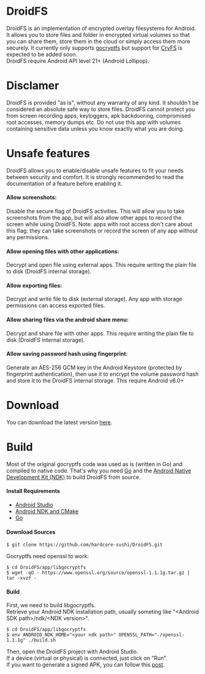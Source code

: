 # DroidFS
DroidFS is an implementation of encrypted overlay filesystems for Android.
It allows you to store files and folder in encrypted virtual volumes so that you can share them, store them in the cloud or simply access them more securely.
It currently only supports [gocryptfs](https://github.com/rfjakob/gocryptfs) but support for [CryFS](https://github.com/cryfs/cryfs) is expected to be added soon.<br>
DroidFS require Android API level 21+ (Android Lollipop).

# Disclamer
DroidFS is provided "as is", without any warranty of any kind.
It shouldn't be considered an absolute safe way to store files.
DroidFS cannot protect you from screen recording apps, keyloggers, apk backdooring, compromised root accesses, memory dumps etc.
Do not use this app with volumes containing sensitive data unless you know exactly what you are doing.

# Unsafe features

DroidFS allows you to enable/disable unsafe features to fit your needs between security and comfort.
It is strongly recommended to read the documentation of a feature before enabling it.

#### Allow screenshots:
Disable the secure flag of DroidFS activities. This will allow you to take screenshots from the app, but will also allow other apps to record the screen while using DroidFS.
Note: apps with root access don't care about this flag: they can take screenshots or record the screen of any app without any permissions.

#### Allow opening files with other applications:
Decrypt and open file using external apps. This require writing the plain file to disk (DroidFS internal storage).

#### Allow exporting files:
Decrypt and write file to disk (external storage). Any app with storage permissions can access exported files.

#### Allow sharing files via the android share menu:
Decrypt and share file with other apps. This require writing the plain file to disk (DroidFS internal storage).

#### Allow saving password hash using fingerprint:
Generate an AES-256 GCM key in the Android Keystore (protected by fingerprint authentication), then use it to encrypt the volume password hash and store it to the DroidFS internal storage. This require Android v6.0+

# Download
You can download the latest version [here](https://github.com/hardcore-sushi/DroidFS/releases).

# Build 
Most of the original gocryptfs code was used as is (written in Go) and compiled to native code. That's why you need [Go](https://golang.org) and the [Android Native Development Kit (NDK)](https://developer.android.com/ndk/) to build DroidFS from source.

#### Install Requirements
- [Android Studio](https://developer.android.com/studio/)
- [Android NDK and CMake](https://developer.android.com/studio/projects/install-ndk)
- [Go](https://golang.org/doc/install)

#### Download Sources
```
$ git clone https://github.com/hardcore-sushi/DroidFS.git
```
Gocryptfs need openssl to work:
```
$ cd DroidFS/app/libgocryptfs
$ wget -qO - https://www.openssl.org/source/openssl-1.1.1g.tar.gz | tar -xvzf -
```

#### Build
First, we need to build libgocryptfs.<br>
Retrieve your Android NDK installation path, usually someting like "\<Android SDK path\>/ndk/\<NDK version\>".
```
$ cd DroidFS/app/libgocryptfs
$ env ANDROID_NDK_HOME="<your ndk path>" OPENSSL_PATH="./openssl-1.1.1g" ./build.sh
 ```
Then, open the DroidFS project with Android Studio.<br>
If a device (virtual or physical) is connected, just click on "Run".<br>
If you want to generate a signed APK, you can follow this [post](https://stackoverflow.com/a/28938286).
